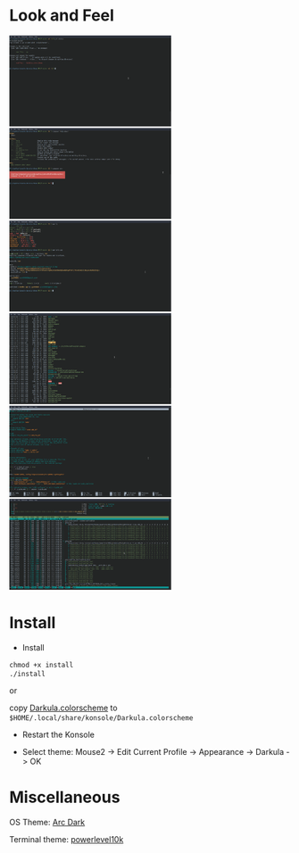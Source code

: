 # Look and Feel

<p float="middle">
  <img src="https://github.com/cetver/kde-konsole-darcula-theme/raw/master/assets/git.png" width="290" />
  <img src="https://github.com/cetver/kde-konsole-darcula-theme/raw/master/assets/composer.png" width="290" /> 
  <img src="https://github.com/cetver/kde-konsole-darcula-theme/raw/master/assets/node.png" width="290" />
  
  <img src="https://github.com/cetver/kde-konsole-darcula-theme/raw/master/assets/ll.png" width="290" />
  <img src="https://github.com/cetver/kde-konsole-darcula-theme/raw/master/assets/nano.png" width="290" /> 
  <img src="https://github.com/cetver/kde-konsole-darcula-theme/raw/master/assets/htop.png" width="290" />
</p>

# Install 

- Install

```
chmod +x install
./install
```

or

copy [Darkula.colorscheme](https://github.com/cetver/kde-konsole-darcula-theme/raw/master/Darkula.colorscheme) to `$HOME/.local/share/konsole/Darkula.colorscheme`

- Restart the Konsole

- Select theme: Mouse2 -> Edit Current Profile -> Appearance -> Darkula -> OK

# Miscellaneous

OS Theme: [Arc Dark](https://store.kde.org/p/1167640/)

Terminal theme: [powerlevel10k](https://github.com/romkatv/powerlevel10k)   
